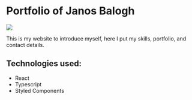 # Portfolio of Janos Balogh

<img src ="./assets/web-cover.png" />

This is my website to introduce myself, here I put my skills, portfolio, and contact details.

## Technologies used:
- React
- Typescript
- Styled Components
 
